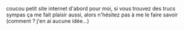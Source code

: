 coucou petit site internet d'abord pour moi, si vous trouvez des trucs sympas ça me fait plaisir aussi, alors n'hésitez pas à me le faire savoir (comment ? j'en ai aucune idée...)
